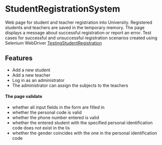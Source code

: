 # StudentRegistrationSystem

Web page for student and teacher registration into University. Registered students and teachers are saved in the temporary memory. The page displays a message about successful registration or report an error. Test cases for successful and unsuccessful registration scenarios created using Selenium WebDriver [ TestingStudentRegistration
](https://github.com/AkvileKv/TestingStudentRegistration) 

## Features
* Add a new student
* Add a new teacher
* Log in as an administrator
* The administrator can assign the subjects to the teachers

#### The page validate
* whether all input fields in the form are filled in
* whether the personal code is valid
* whether the phone number entered is valid
* whether the entered student with the specified personal identification code does not exist in the lis
* whether the gender coincides with the one in the personal identification code
 
